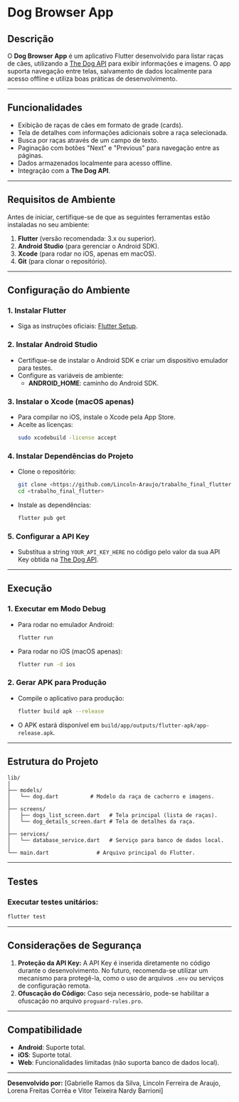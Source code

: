 # **Dog Browser App**

## **Descrição**
O **Dog Browser App** é um aplicativo Flutter desenvolvido para listar raças de cães, utilizando a [The Dog API](https://thedogapi.com) para exibir informações e imagens. O app suporta navegação entre telas, salvamento de dados localmente para acesso offline e utiliza boas práticas de desenvolvimento.

---

## **Funcionalidades**
- Exibição de raças de cães em formato de grade (cards).
- Tela de detalhes com informações adicionais sobre a raça selecionada.
- Busca por raças através de um campo de texto.
- Paginação com botões "Next" e "Previous" para navegação entre as páginas.
- Dados armazenados localmente para acesso offline.
- Integração com a **The Dog API**.

---

## **Requisitos de Ambiente**
Antes de iniciar, certifique-se de que as seguintes ferramentas estão instaladas no seu ambiente:

1. **Flutter** (versão recomendada: 3.x ou superior).
2. **Android Studio** (para gerenciar o Android SDK).
3. **Xcode** (para rodar no iOS, apenas em macOS).
4. **Git** (para clonar o repositório).

---

## **Configuração do Ambiente**

### **1. Instalar Flutter**
- Siga as instruções oficiais: [Flutter Setup](https://docs.flutter.dev/get-started/install).

### **2. Instalar Android Studio**
- Certifique-se de instalar o Android SDK e criar um dispositivo emulador para testes.
- Configure as variáveis de ambiente:
  - **ANDROID_HOME**: caminho do Android SDK.

### **3. Instalar o Xcode (macOS apenas)**
- Para compilar no iOS, instale o Xcode pela App Store.
- Aceite as licenças:
  ```bash
  sudo xcodebuild -license accept
  ```

### **4. Instalar Dependências do Projeto**
- Clone o repositório:
  ```bash
  git clone <https://github.com/Lincoln-Araujo/trabalho_final_flutter>
  cd <trabalho_final_flutter>
  ```
- Instale as dependências:
  ```bash
  flutter pub get
  ```

### **5. Configurar a API Key**
- Substitua a string `YOUR_API_KEY_HERE` no código pelo valor da sua API Key obtida na [The Dog API](https://thedogapi.com).

---

## **Execução**

### **1. Executar em Modo Debug**
- Para rodar no emulador Android:
  ```bash
  flutter run
  ```
- Para rodar no iOS (macOS apenas):
  ```bash
  flutter run -d ios
  ```

### **2. Gerar APK para Produção**
- Compile o aplicativo para produção:
  ```bash
  flutter build apk --release
  ```
- O APK estará disponível em `build/app/outputs/flutter-apk/app-release.apk`.

---

## **Estrutura do Projeto**

```
lib/
│
├── models/
│   └── dog.dart          # Modelo da raça de cachorro e imagens.
│
├── screens/
│   ├── dogs_list_screen.dart   # Tela principal (lista de raças).
│   └── dog_details_screen.dart # Tela de detalhes da raça.
│
├── services/
│   └── database_service.dart   # Serviço para banco de dados local.
│
└── main.dart               # Arquivo principal do Flutter.
```

---

## **Testes**
### Executar testes unitários:
```bash
flutter test
```

---

## **Considerações de Segurança**
1. **Proteção da API Key:** A API Key é inserida diretamente no código durante o desenvolvimento. No futuro, recomenda-se utilizar um mecanismo para protegê-la, como o uso de arquivos `.env` ou serviços de configuração remota.
2. **Ofuscação do Código:** Caso seja necessário, pode-se habilitar a ofuscação no arquivo `proguard-rules.pro`.

---

## **Compatibilidade**
- **Android**: Suporte total.
- **iOS**: Suporte total.
- **Web**: Funcionalidades limitadas (não suporta banco de dados local).

---

**Desenvolvido por:** [Gabrielle Ramos da Silva, Lincoln Ferreira de Araujo, Lorena Freitas Corrêa e Vitor Teixeira Nardy Barrioni]

